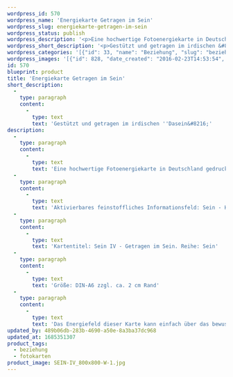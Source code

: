 ```yaml
---
wordpress_id: 570
wordpress_name: 'Energiekarte Getragen im Sein'
wordpress_slug: energiekarte-getragen-im-sein
wordpress_status: publish
wordpress_description: '<p>Eine hochwertige Fotoenergiekarte in Deutschland gedruckt und in Handarbeit laminiert.  Sie ist in Postkartengröße (DIN-A6) gut zu transportieren und kann auch auf den Körper aufgelegt werden.</p><p>Aktivierbares feinstoffliches Informationsfeld: Sein - Hingabe - Selbstvertrauen - Hoffnung - Auflösung: Das eigene "Sein" als Realität erfahren, die mich trägt. In Selbstvertrauen, Hoffnung und Hingabe mein Leben leben.</p><p>Kartentitel: Sein IV - Getragen im Sein. Reihe: Sein</p><p>Größe: DIN-A6 zzgl. ca. 2 cm Rand<br />Andere Formate sind individuell für Sie innerhalb weniger Tage herstellbar. Bitte kontaktieren Sie uns hierfür unter <a href="mailto:info@elvedenverlag.de">info@elvedenverlag.de</a>.</p><p><a href="https://my.feenbaum.de/anwendung-energiebilder-foto-laminiert/">Anwendungshinweise</a>      <a href="https://my.feenbaum.de/produktinformationen-fotokarten/">Produktinformationen</a></p><p>Das Energiefeld dieser Karte kann einfach über das bewusste Konzentrieren auf den für sich selbst erwünschten inneren Zustand aktiviert werden. Bitte beachten Sie, dass jeweils nur der Teil des Kartenenergiefeldes von Ihnen aktiviert werden kann, der für Sie jeweils stimmig ist. Fragen zur Energiefeldtechnik beantworten wir Ihnen gerne.</p>'
wordpress_short_description: '<p>Gestützt und getragen im irdischen &#8218;Dasein&#8216;</p>'
wordpress_categories: '[{"id": 33, "name": "Beziehung", "slug": "beziehung"}, {"id": 23, "name": "Fotokarten", "slug": "fotokarten"}]'
wordpress_images: '[{"id": 828, "date_created": "2016-02-23T14:53:54", "date_created_gmt": "2016-02-23T12:53:54", "date_modified": "2016-02-23T14:53:54", "date_modified_gmt": "2016-02-23T12:53:54", "src": "https://my.feenbaum.de/wp-content/uploads/2016/02/SEIN-IV_800x800-W-1.jpg", "name": "SEIN-IV_800x800-W", "alt": ""}]'
id: 570
blueprint: product
title: 'Energiekarte Getragen im Sein'
short_description:
  -
    type: paragraph
    content:
      -
        type: text
        text: 'Gestützt und getragen im irdischen ''Dasein&#8216;'
description:
  -
    type: paragraph
    content:
      -
        type: text
        text: 'Eine hochwertige Fotoenergiekarte in Deutschland gedruckt und in Handarbeit laminiert.  Sie ist in Postkartengröße (DIN-A6) gut zu transportieren und kann auch auf den Körper aufgelegt werden.'
  -
    type: paragraph
    content:
      -
        type: text
        text: 'Aktivierbares feinstoffliches Informationsfeld: Sein - Hingabe - Selbstvertrauen - Hoffnung - Auflösung: Das eigene "Sein" als Realität erfahren, die mich trägt. In Selbstvertrauen, Hoffnung und Hingabe mein Leben leben.'
  -
    type: paragraph
    content:
      -
        type: text
        text: 'Kartentitel: Sein IV - Getragen im Sein. Reihe: Sein'
  -
    type: paragraph
    content:
      -
        type: text
        text: 'Größe: DIN-A6 zzgl. ca. 2 cm Rand'
  -
    type: paragraph
    content:
      -
        type: text
        text: 'Das Energiefeld dieser Karte kann einfach über das bewusste Konzentrieren auf den für sich selbst erwünschten inneren Zustand aktiviert werden. Bitte beachten Sie, dass jeweils nur der Teil des Kartenenergiefeldes von Ihnen aktiviert werden kann, der für Sie jeweils stimmig ist. Fragen zur Energiefeldtechnik beantworten wir Ihnen gerne.'
updated_by: 489b06db-283b-4690-a50e-8a3ba37dc968
updated_at: 1685351307
product_tags:
  - beziehung
  - fotokarten
product_image: SEIN-IV_800x800-W-1.jpg
---
```

